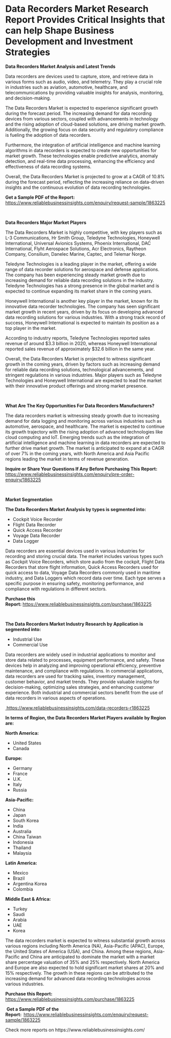 <p><h1>Data Recorders Market Research Report Provides Critical Insights that can help Shape Business Development and Investment Strategies</h1></p><p><strong>Data Recorders Market Analysis and Latest Trends</strong></p>
<p><p>Data recorders are devices used to capture, store, and retrieve data in various forms such as audio, video, and telemetry. They play a crucial role in industries such as aviation, automotive, healthcare, and telecommunications by providing valuable insights for analysis, monitoring, and decision-making.</p><p>The Data Recorders Market is expected to experience significant growth during the forecast period. The increasing demand for data recording devices from various sectors, coupled with advancements in technology and the rising adoption of cloud-based solutions, are driving market growth. Additionally, the growing focus on data security and regulatory compliance is fueling the adoption of data recorders.</p><p>Furthermore, the integration of artificial intelligence and machine learning algorithms in data recorders is expected to create new opportunities for market growth. These technologies enable predictive analytics, anomaly detection, and real-time data processing, enhancing the efficiency and effectiveness of data recording systems.</p><p>Overall, the Data Recorders Market is projected to grow at a CAGR of 10.8% during the forecast period, reflecting the increasing reliance on data-driven insights and the continuous evolution of data recording technologies.</p></p>
<p><strong>Get a Sample PDF of the Report:&nbsp;</strong> <a href="https://www.reliablebusinessinsights.com/enquiry/request-sample/1863225">https://www.reliablebusinessinsights.com/enquiry/request-sample/1863225</a></p>
<p>&nbsp;</p>
<p><strong>Data Recorders Major Market Players</strong></p>
<p><p>The Data Recorders Market is highly competitive, with key players such as L-3 Communications, Hr Smith Group, Teledyne Technologies, Honeywell International, Universal Avionics Systems, Phoenix International, DAC International, Flyht Aerospace Solutions, Acr Electronics, Raytheon Company, Consilium, Danelec Marine, Captec, and Telemar Norge.</p><p>Teledyne Technologies is a leading player in the market, offering a wide range of data recorder solutions for aerospace and defense applications. The company has been experiencing steady market growth due to increasing demand for reliable data recording solutions in the industry. Teledyne Technologies has a strong presence in the global market and is expected to continue expanding its market share in the coming years.</p><p>Honeywell International is another key player in the market, known for its innovative data recorder technologies. The company has seen significant market growth in recent years, driven by its focus on developing advanced data recording solutions for various industries. With a strong track record of success, Honeywell International is expected to maintain its position as a top player in the market.</p><p>According to industry reports, Teledyne Technologies reported sales revenue of around $3.3 billion in 2020, whereas Honeywell International reported sales revenue of approximately $32.6 billion in the same year.</p><p>Overall, the Data Recorders Market is projected to witness significant growth in the coming years, driven by factors such as increasing demand for reliable data recording solutions, technological advancements, and stringent regulations in various industries. Major players such as Teledyne Technologies and Honeywell International are expected to lead the market with their innovative product offerings and strong market presence.</p></p>
<p>&nbsp;</p>
<p><strong>What Are The Key Opportunities For Data Recorders Manufacturers?</strong></p>
<p><p>The data recorders market is witnessing steady growth due to increasing demand for data logging and monitoring across various industries such as automotive, aerospace, and healthcare. The market is expected to continue its growth trajectory with the rising adoption of advanced technologies like cloud computing and IoT. Emerging trends such as the integration of artificial intelligence and machine learning in data recorders are expected to further drive market growth. The market is anticipated to expand at a CAGR of over 7% in the coming years, with North America and Asia Pacific regions leading the market in terms of revenue generation.</p></p>
<p><strong>Inquire or Share Your Questions If Any Before Purchasing This Report:</strong> <a href="https://www.reliablebusinessinsights.com/enquiry/pre-order-enquiry/1863225">https://www.reliablebusinessinsights.com/enquiry/pre-order-enquiry/1863225</a></p>
<p>&nbsp;</p>
<p><strong>Market Segmentation</strong></p>
<p><strong>The Data Recorders Market Analysis by types is segmented into:</strong></p>
<p><ul><li>Cockpit Voice Recorder</li><li>Flight Data Recorder</li><li>Quick Access Recorder</li><li>Voyage Data Recorder</li><li>Data Logger</li></ul></p>
<p><p>Data recorders are essential devices used in various industries for recording and storing crucial data. The market includes various types such as Cockpit Voice Recorders, which store audio from the cockpit, Flight Data Recorders that store flight information, Quick Access Recorders used for quick access to data, Voyage Data Recorders commonly used in maritime industry, and Data Loggers which record data over time. Each type serves a specific purpose in ensuring safety, monitoring performance, and compliance with regulations in different sectors.</p></p>
<p><strong>Purchase this Report:&nbsp;</strong><a href="https://www.reliablebusinessinsights.com/purchase/1863225">https://www.reliablebusinessinsights.com/purchase/1863225</a></p>
<p>&nbsp;</p>
<p><strong>The Data Recorders Market Industry Research by Application is segmented into:</strong></p>
<p><ul><li>Industrial Use</li><li>Commercial Use</li></ul></p>
<p><p>Data recorders are widely used in industrial applications to monitor and store data related to processes, equipment performance, and safety. These devices help in analyzing and improving operational efficiency, preventive maintenance, and compliance with regulations. In commercial applications, data recorders are used for tracking sales, inventory management, customer behavior, and market trends. They provide valuable insights for decision-making, optimizing sales strategies, and enhancing customer experience. Both industrial and commercial sectors benefit from the use of data recorders in various aspects of operations.</p></p>
<p><a href="https://www.reliablebusinessinsights.com/data-recorders-r1863225">&nbsp;https://www.reliablebusinessinsights.com/data-recorders-r1863225</a></p>
<p><strong>In terms of Region, the Data Recorders Market Players available by Region are:</strong></p>
<p>
    <p> <strong> North America: </strong>
        <ul>
            <li>United States</li>
            <li>Canada</li>
        </ul>
        </p> 
    <p> <strong> Europe: </strong>
        <ul>
            <li>Germany</li>
            <li>France</li>
            <li>U.K.</li>
            <li>Italy</li>
            <li>Russia</li>
        </ul>
        </p> 
    <p> <strong> Asia-Pacific: </strong>
        <ul>
            <li>China</li>
            <li>Japan</li>
            <li>South Korea</li>
            <li>India</li>
            <li>Australia</li>
            <li>China Taiwan</li>
            <li>Indonesia</li>
            <li>Thailand</li>
            <li>Malaysia</li>
        </ul>
        </p> 
    <p> <strong> Latin America: </strong>
        <ul>
            <li>Mexico</li>
            <li>Brazil</li>
            <li>Argentina Korea</li>
            <li>Colombia</li>
        </ul>
        </p> 
    <p> <strong> Middle East & Africa: </strong>
        <ul>
            <li>Turkey</li>
            <li>Saudi</li>
            <li>Arabia</li>
            <li>UAE</li>
            <li>Korea</li>
        </ul>
    </p>
    </p>
<p><p>The data recorders market is expected to witness substantial growth across various regions including North America (NA), Asia-Pacific (APAC), Europe, the United States of America (USA), and China. Among these regions, Asia-Pacific and China are anticipated to dominate the market with a market share percentage valuation of 35% and 25% respectively. North America and Europe are also expected to hold significant market shares at 20% and 15% respectively. The growth in these regions can be attributed to the increasing demand for advanced data recording technologies across various industries.</p></p>
<p><strong>Purchase this Report: </strong><a href="https://www.reliablebusinessinsights.com/purchase/1863225">https://www.reliablebusinessinsights.com/purchase/1863225</a></p>
<p>&nbsp;<strong>Get a Sample PDF of the Report:&nbsp;&nbsp;</strong><a href="https://www.reliablebusinessinsights.com/enquiry/request-sample/1863225">https://www.reliablebusinessinsights.com/enquiry/request-sample/1863225</a></p>
<p><strong></strong></p>
<p>Check more reports on https://www.reliablebusinessinsights.com/</p>